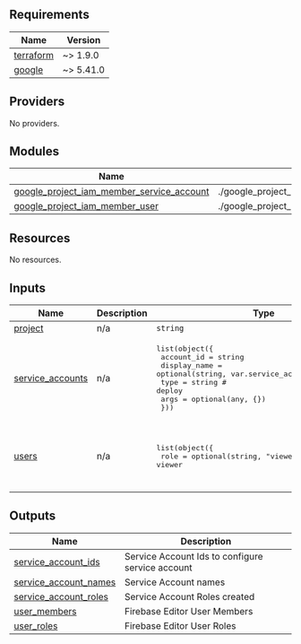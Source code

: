 <!-- BEGIN_TF_DOCS -->
## Requirements

| Name | Version |
|------|---------|
| <a name="requirement_terraform"></a> [terraform](#requirement\_terraform) | ~> 1.9.0 |
| <a name="requirement_google"></a> [google](#requirement\_google) | ~> 5.41.0 |

## Providers

No providers.

## Modules

| Name | Source | Version |
|------|--------|---------|
| <a name="module_google_project_iam_member_service_account"></a> [google\_project\_iam\_member\_service\_account](#module\_google\_project\_iam\_member\_service\_account) | ./google_project_iam_member/service_account | n/a |
| <a name="module_google_project_iam_member_user"></a> [google\_project\_iam\_member\_user](#module\_google\_project\_iam\_member\_user) | ./google_project_iam_member/user | n/a |

## Resources

No resources.

## Inputs

| Name | Description | Type | Default | Required |
|------|-------------|------|---------|:--------:|
| <a name="input_project"></a> [project](#input\_project) | n/a | `string` | n/a | yes |
| <a name="input_service_accounts"></a> [service\_accounts](#input\_service\_accounts) | n/a | <pre>list(object({<br>    account_id   = string<br>    display_name = optional(string, var.service_accounts.account_id)<br>    type         = string # deploy<br>    args         = optional(any, {})<br>  }))</pre> | `[]` | no |
| <a name="input_users"></a> [users](#input\_users) | n/a | <pre>list(object({<br>    role   = optional(string, "viewer") # viewer | editor | owner<br>    email  = string<br>    deploy = optional(bool, false)<br>  }))</pre> | `[]` | no |

## Outputs

| Name | Description |
|------|-------------|
| <a name="output_service_account_ids"></a> [service\_account\_ids](#output\_service\_account\_ids) | Service Account Ids to configure service account |
| <a name="output_service_account_names"></a> [service\_account\_names](#output\_service\_account\_names) | Service Account names |
| <a name="output_service_account_roles"></a> [service\_account\_roles](#output\_service\_account\_roles) | Service Account Roles created |
| <a name="output_user_members"></a> [user\_members](#output\_user\_members) | Firebase Editor User Members |
| <a name="output_user_roles"></a> [user\_roles](#output\_user\_roles) | Firebase Editor User Roles |
<!-- END_TF_DOCS -->